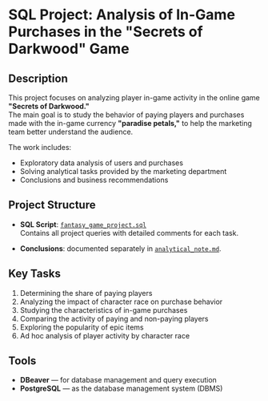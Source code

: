 # SQL Project: Analysis of In-Game Purchases in the "Secrets of Darkwood" Game

## Description
This project focuses on analyzing player in-game activity in the online game **"Secrets of Darkwood."**  
The main goal is to study the behavior of paying players and purchases made with the in-game currency **"paradise petals,"** to help the marketing team better understand the audience.

The work includes:
- Exploratory data analysis of users and purchases
- Solving analytical tasks provided by the marketing department
- Conclusions and business recommendations

## Project Structure
- **SQL Script**: [`fantasy_game_project.sql`](fantasy_game_project.sql)  
  Contains all project queries with detailed comments for each task.
  
- **Conclusions**: documented separately in [`analytical_note.md`](analytical_note.md).

## Key Tasks
1. Determining the share of paying players
2. Analyzing the impact of character race on purchase behavior
3. Studying the characteristics of in-game purchases
4. Comparing the activity of paying and non-paying players
5. Exploring the popularity of epic items
6. Ad hoc analysis of player activity by character race

## Tools
- **DBeaver** — for database management and query execution
- **PostgreSQL** — as the database management system (DBMS)
